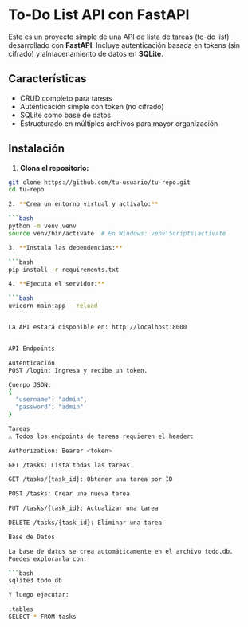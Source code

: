 # To-Do List API con FastAPI

Este es un proyecto simple de una API de lista de tareas (to-do list) desarrollado con **FastAPI**. Incluye autenticación basada en tokens (sin cifrado) y almacenamiento de datos en **SQLite**.

## Características

- CRUD completo para tareas
- Autenticación simple con token (no cifrado)
- SQLite como base de datos
- Estructurado en múltiples archivos para mayor organización

## Instalación

1. **Clona el repositorio:**

```bash
git clone https://github.com/tu-usuario/tu-repo.git
cd tu-repo

2. **Crea un entorno virtual y actívalo:**

```bash
python -m venv venv
source venv/bin/activate  # En Windows: venv\Scripts\activate

3. **Instala las dependencias:**

```bash
pip install -r requirements.txt

4. **Ejecuta el servidor:**

```bash
uvicorn main:app --reload


La API estará disponible en: http://localhost:8000


API Endpoints

Autenticación
POST /login: Ingresa y recibe un token.

Cuerpo JSON:
{
  "username": "admin",
  "password": "admin"
}

Tareas
⚠️ Todos los endpoints de tareas requieren el header:

Authorization: Bearer <token>

GET /tasks: Lista todas las tareas

GET /tasks/{task_id}: Obtener una tarea por ID

POST /tasks: Crear una nueva tarea

PUT /tasks/{task_id}: Actualizar una tarea

DELETE /tasks/{task_id}: Eliminar una tarea

Base de Datos

La base de datos se crea automáticamente en el archivo todo.db.
Puedes explorarla con:

```bash
sqlite3 todo.db

Y luego ejecutar:

.tables
SELECT * FROM tasks


